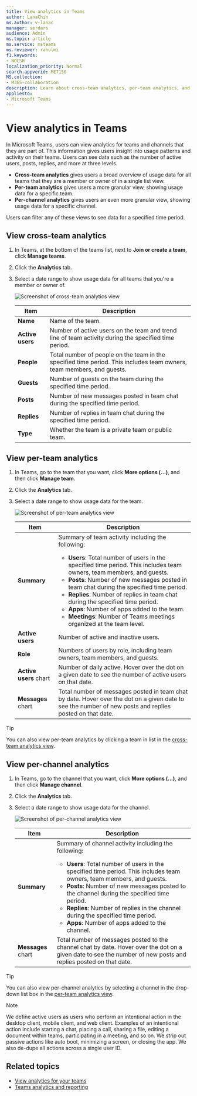 ```yaml
---
title: View analytics in Teams
author: LanaChin    
ms.author: v-lanac
manager: serdars
audience: Admin
ms.topic: article
ms.service: msteams
ms.reviewer: rahulmi
f1.keywords:
- NOCSH
localization_priority: Normal
search.appverid: MET150
MS.collection: 
- M365-collaboration
description: Learn about cross-team analytics, per-team analytics, and per-channel analytics in Teams, which let users see usage data for teams or channels that they are part of.
appliesto: 
- Microsoft Teams
---
```

# View analytics in Teams

In Microsoft Teams, users can view analytics for teams and channels that they are part of. This information gives users insight into usage patterns and activity on their teams. Users can see data such as the number of active users, posts, replies, and more at three levels.

- **Cross-team analytics** gives users a broad overview of usage data for all teams that they are a member or owner of in a single list view.
- **Per-team analytics** gives users a more granular view, showing usage data for a specific team.
- **Per-channel analytics** gives users an even more granular view, showing usage data for a specific channel.

Users can filter any of these views to see data for a specified time period.

## View cross-team analytics

1. In Teams, at the bottom of the teams list, next to **Join or create a team**, click **Manage teams**.
2. Click the **Analytics** tab.
3. Select a date range to show usage data for all teams that you're a member or owner of.

    ![Screenshot of cross-team analytics view](../media/view-analytics-cross-team.png)

    |Item |Description  |
    |--------|-------------|
    |**Name**   |Name of the team. |
    |**Active users**   |Number of active users on the team and trend line of team activity during the specified time period.
    |**People**   |Total number of people on the team in the specified time period. This includes team owners, team members, and guests.|
    |**Guests**   |Number of guests on the team during the specified time period. |
    |**Posts**   |Number of new messages posted in team chat during the specified time period. |
    |**Replies**   |Number of replies in team chat during the specified time period. |
    |**Type**   |Whether the team is a private team or public team.|

## View per-team analytics

1. In Teams, go to the team that you want, click **More options (...)**, and then click **Manage team**.
2. Click the **Analytics** tab.
4. Select a date range to show usage data for the team.  

    ![Screenshot of per-team analytics view](../media/view-analytics-per-team.png)

    |Item |Description  |
    |--------|-------------|
    |**Summary**   |Summary of team activity including the following:<ul><li>**Users**: Total number of users in the specified time period. This includes team owners, team members, and guests.</li> <li>**Posts**: Number of new messages posted in team chat during the specified time period.</li><li>**Replies**: Number of replies in team chat during the specified time period.</li> <li>**Apps**: Number of apps added to the team.</li><li>**Meetings**: Number of Teams meetings organized at the team level.</li> </ul> |
    |**Active users**   |Number of active and inactive users.|
    |**Role**   |Numbers of users by role, including team owners, team members, and guests.|
    |**Active users** chart  |Number of daily active. Hover over the dot on a given date to see the number of active users on that date.|
    |**Messages** chart  |Total number of messages posted in team chat by date. Hover over the dot on a given date to see the number of new posts and replies posted on that date.|

> [!TIP]
> You can also view per-team analytics by clicking a team in list in the [cross-team analytics view](#view-cross-team-analytics).

## View per-channel analytics

1. In Teams, go to the channel that you want, click **More options (...)**, and then click **Manage channel**.
2. Click the **Analytics** tab.
3. Select a date range to show usage data for the channel.  

    ![Screenshot of per-channel analytics view](../media/view-analytics-per-channel.png)

    |Item |Description  |
    |--------|-------------|
    |**Summary**   |Summary of channel activity including the following:<ul><li>**Users**: Total number of users in the specified time period. This includes team owners, team members, and guests.</li> <li>**Posts**: Number of new messages posted to the channel during the specified time period.</li><li>**Replies**: Number of replies in the channel during the specified time period.</li> <li>**Apps**: Number of apps added to the channel.</li> </ul> |
    |**Messages** chart  |Total number of messages posted to the channel chat by date. Hover over the dot on a given date to see the number of new posts and replies posted on that date.|

> [!TIP]
> You can also view per-channel analytics by selecting a channel in the drop-down list box in the [per-team analytics view](#view-per-team-analytics).
    
> [!NOTE]
> We define active users as users who perform an intentional action in the desktop client, mobile client, and web client. Examples of an intentional action include starting a chat, placing a call, sharing a file, editing a document within teams, participating in a meeting, and so on. We strip out passive actions like auto boot, minimizing a screen, or closing the app. We also de-dupe all actions across a single user ID.

## Related topics

- [View analytics for your teams](https://support.office.com/article/view-analytics-for-your-teams-5b8ad4b1-af34-4217-aff4-cd11a820b56b)
- [Teams analytics and reporting](teams-reporting-reference.md)
